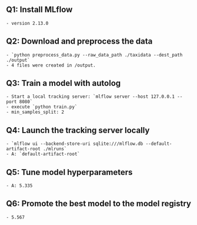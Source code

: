 ## Q1: Install MLflow
    - version 2.13.0

## Q2: Download and preprocess the data
    - `python preprocess_data.py --raw_data_path ./taxidata --dest_path ./output`
    - 4 files were created in /output.

## Q3: Train a model with autolog
    - Start a local tracking server: `mlflow server --host 127.0.0.1 --port 8080`
    - execute `python train.py`
    - min_samples_split: 2

## Q4: Launch the tracking server locally
    - `mlflow ui --backend-store-uri sqlite:///mlflow.db --default-artifact-root ./mlruns`
    - A: `default-artifact-root`

## Q5: Tune model hyperparameters
    - A: 5.335

## Q6: Promote the best model to the model registry
    - 5.567